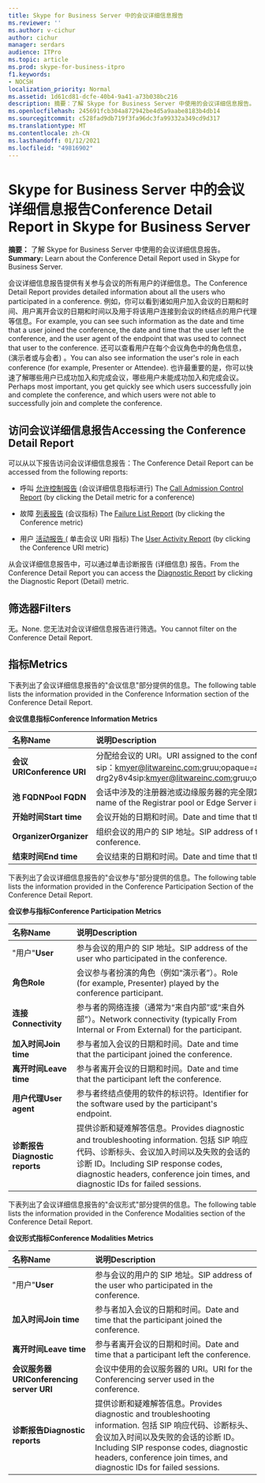 ```yaml
---
title: Skype for Business Server 中的会议详细信息报告
ms.reviewer: ''
ms.author: v-cichur
author: cichur
manager: serdars
audience: ITPro
ms.topic: article
ms.prod: skype-for-business-itpro
f1.keywords:
- NOCSH
localization_priority: Normal
ms.assetid: 1d61cd81-dcfe-40b4-9a41-a73b038bc216
description: 摘要：了解 Skype for Business Server 中使用的会议详细信息报告。
ms.openlocfilehash: 245691fcb304a872942be4d5a9aabe8183b4db14
ms.sourcegitcommit: c528fad9db719f3fa96dc3fa99332a349cd9d317
ms.translationtype: MT
ms.contentlocale: zh-CN
ms.lasthandoff: 01/12/2021
ms.locfileid: "49816902"
---
```

# <a name="conference-detail-report-in-skype-for-business-server"></a><span data-ttu-id="88572-103">Skype for Business Server 中的会议详细信息报告</span><span class="sxs-lookup"><span data-stu-id="88572-103">Conference Detail Report in Skype for Business Server</span></span>

<span data-ttu-id="88572-104">**摘要：** 了解 Skype for Business Server 中使用的会议详细信息报告。</span><span class="sxs-lookup"><span data-stu-id="88572-104">**Summary:** Learn about the Conference Detail Report used in Skype for Business Server.</span></span>

<span data-ttu-id="88572-105">会议详细信息报告提供有关参与会议的所有用户的详细信息。</span><span class="sxs-lookup"><span data-stu-id="88572-105">The Conference Detail Report provides detailed information about all the users who participated in a conference.</span></span> <span data-ttu-id="88572-106">例如，你可以看到诸如用户加入会议的日期和时间、用户离开会议的日期和时间以及用于将该用户连接到会议的终结点的用户代理等信息。</span><span class="sxs-lookup"><span data-stu-id="88572-106">For example, you can see such information as the date and time that a user joined the conference, the date and time that the user left the conference, and the user agent of the endpoint that was used to connect that user to the conference.</span></span> <span data-ttu-id="88572-107">还可以查看用户在每个会议角色中的角色信息， (演示者或与会者) 。</span><span class="sxs-lookup"><span data-stu-id="88572-107">You can also see information the user's role in each conference (for example, Presenter or Attendee).</span></span> <span data-ttu-id="88572-108">也许最重要的是，你可以快速了解哪些用户已成功加入和完成会议，哪些用户未能成功加入和完成会议。</span><span class="sxs-lookup"><span data-stu-id="88572-108">Perhaps most important, you get quickly see which users successfully join and complete the conference, and which users were not able to successfully join and complete the conference.</span></span>

## <a name="accessing-the-conference-detail-report"></a><span data-ttu-id="88572-109">访问会议详细信息报告</span><span class="sxs-lookup"><span data-stu-id="88572-109">Accessing the Conference Detail Report</span></span>

<span data-ttu-id="88572-110">可以从以下报告访问会议详细信息报告：</span><span class="sxs-lookup"><span data-stu-id="88572-110">The Conference Detail Report can be accessed from the following reports:</span></span>

- <span data-ttu-id="88572-111">呼叫 [允许控制报告](call-admission-control-report.md) (会议详细信息指标进行) </span><span class="sxs-lookup"><span data-stu-id="88572-111">The [Call Admission Control Report](call-admission-control-report.md) (by clicking the Detail metric for a conference)</span></span>

- <span data-ttu-id="88572-112">故障 [列表报告](failure-list-report.md) (会议指标) </span><span class="sxs-lookup"><span data-stu-id="88572-112">The [Failure List Report](failure-list-report.md) (by clicking the Conference metric)</span></span>

- <span data-ttu-id="88572-113">用户 [活动报告 (](call-diagnostic-reports-per-user.md) 单击会议 URI 指标) </span><span class="sxs-lookup"><span data-stu-id="88572-113">The [User Activity Report](call-diagnostic-reports-per-user.md) (by clicking the Conference URI metric)</span></span>

<span data-ttu-id="88572-114">从会议详细信息报告中，可以通过单击诊断报告[](diagnostic-report.md) (详细信息) 报告。</span><span class="sxs-lookup"><span data-stu-id="88572-114">From the Conference Detail Report you can access the [Diagnostic Report](diagnostic-report.md) by clicking the Diagnostic Report (Detail) metric.</span></span>

## <a name="filters"></a><span data-ttu-id="88572-115">筛选器</span><span class="sxs-lookup"><span data-stu-id="88572-115">Filters</span></span>

<span data-ttu-id="88572-116">无。</span><span class="sxs-lookup"><span data-stu-id="88572-116">None.</span></span> <span data-ttu-id="88572-117">您无法对会议详细信息报告进行筛选。</span><span class="sxs-lookup"><span data-stu-id="88572-117">You cannot filter on the Conference Detail Report.</span></span>

## <a name="metrics"></a><span data-ttu-id="88572-118">指标</span><span class="sxs-lookup"><span data-stu-id="88572-118">Metrics</span></span>

<span data-ttu-id="88572-119">下表列出了会议详细信息报告的"会议信息"部分提供的信息。</span><span class="sxs-lookup"><span data-stu-id="88572-119">The following table lists the information provided in the Conference Information section of the Conference Detail Report.</span></span>

<span data-ttu-id="88572-120">**会议信息指标**</span><span class="sxs-lookup"><span data-stu-id="88572-120">**Conference Information Metrics**</span></span>


| <span data-ttu-id="88572-121">**名称**</span><span class="sxs-lookup"><span data-stu-id="88572-121">**Name**</span></span>                 | <span data-ttu-id="88572-122">**说明**</span><span class="sxs-lookup"><span data-stu-id="88572-122">**Description**</span></span>                                                                                                            |
|:-------------------------|:---------------------------------------------------------------------------------------------------------------------------|
| <span data-ttu-id="88572-123">**会议 URI**</span><span class="sxs-lookup"><span data-stu-id="88572-123">**Conference URI**</span></span> <br/> | <span data-ttu-id="88572-124">分配给会议的 URI。</span><span class="sxs-lookup"><span data-stu-id="88572-124">URI assigned to the conference.</span></span> <span data-ttu-id="88572-125">例如：</span><span class="sxs-lookup"><span data-stu-id="88572-125">For example:</span></span>  <br/> <span data-ttu-id="88572-126">sip：kmyer@litwareinc.com;gruu;opaque=app：conf：focus：id：drg2y8v4</span><span class="sxs-lookup"><span data-stu-id="88572-126">sip:kmyer@litwareinc.com;gruu;opaque=app:conf:focus:id:drg2y8v4</span></span>  <br/> |
| <span data-ttu-id="88572-127">**池 FQDN**</span><span class="sxs-lookup"><span data-stu-id="88572-127">**Pool FQDN**</span></span> <br/>      | <span data-ttu-id="88572-128">会话中涉及的注册器池或边缘服务器的完全限定域名。</span><span class="sxs-lookup"><span data-stu-id="88572-128">Fully-qualified domain name of the Registrar pool or Edge Server involved in a session.</span></span>  <br/>                             |
| <span data-ttu-id="88572-129">**开始时间**</span><span class="sxs-lookup"><span data-stu-id="88572-129">**Start time**</span></span> <br/>     | <span data-ttu-id="88572-130">会议开始的日期和时间。</span><span class="sxs-lookup"><span data-stu-id="88572-130">Date and time that the conference started.</span></span>  <br/>                                                                          |
| <span data-ttu-id="88572-131">**Organizer**</span><span class="sxs-lookup"><span data-stu-id="88572-131">**Organizer**</span></span> <br/>      | <span data-ttu-id="88572-132">组织会议的用户的 SIP 地址。</span><span class="sxs-lookup"><span data-stu-id="88572-132">SIP address of the user who organized the conference.</span></span>  <br/>                                                               |
| <span data-ttu-id="88572-133">**结束时间**</span><span class="sxs-lookup"><span data-stu-id="88572-133">**End time**</span></span> <br/>       | <span data-ttu-id="88572-134">会议结束的日期和时间。</span><span class="sxs-lookup"><span data-stu-id="88572-134">Date and time that the conference ended.</span></span>  <br/>                                                                            |

<span data-ttu-id="88572-135">下表列出了会议详细信息报告的"会议参与"部分提供的信息。</span><span class="sxs-lookup"><span data-stu-id="88572-135">The following table lists the information provided in the Conference Participation Section of the Conference Detail Report.</span></span>

<span data-ttu-id="88572-136">**会议参与指标**</span><span class="sxs-lookup"><span data-stu-id="88572-136">**Conference Participation Metrics**</span></span>

|<span data-ttu-id="88572-137">**名称**</span><span class="sxs-lookup"><span data-stu-id="88572-137">**Name**</span></span>|<span data-ttu-id="88572-138">**说明**</span><span class="sxs-lookup"><span data-stu-id="88572-138">**Description**</span></span>|
|:-----|:-----|
|<span data-ttu-id="88572-139">"用户"</span><span class="sxs-lookup"><span data-stu-id="88572-139">**User**</span></span> <br/> |<span data-ttu-id="88572-140">参与会议的用户的 SIP 地址。</span><span class="sxs-lookup"><span data-stu-id="88572-140">SIP address of the user who participated in the conference.</span></span>  <br/> |
|<span data-ttu-id="88572-141">**角色**</span><span class="sxs-lookup"><span data-stu-id="88572-141">**Role**</span></span> <br/> |<span data-ttu-id="88572-142">会议参与者扮演的角色（例如“演示者”）。</span><span class="sxs-lookup"><span data-stu-id="88572-142">Role (for example, Presenter) played by the conference participant.</span></span>  <br/> |
|<span data-ttu-id="88572-143">**连接**</span><span class="sxs-lookup"><span data-stu-id="88572-143">**Connectivity**</span></span> <br/> |<span data-ttu-id="88572-144">参与者的网络连接（通常为“来自内部”或“来自外部”）。</span><span class="sxs-lookup"><span data-stu-id="88572-144">Network connectivity (typically From Internal or From External) for the participant.</span></span>  <br/> |
|<span data-ttu-id="88572-145">**加入时间**</span><span class="sxs-lookup"><span data-stu-id="88572-145">**Join time**</span></span> <br/> |<span data-ttu-id="88572-146">参与者加入会议的日期和时间。</span><span class="sxs-lookup"><span data-stu-id="88572-146">Date and time that the participant joined the conference.</span></span>  <br/> |
|<span data-ttu-id="88572-147">**离开时间**</span><span class="sxs-lookup"><span data-stu-id="88572-147">**Leave time**</span></span> <br/> |<span data-ttu-id="88572-148">参与者离开会议的日期和时间。</span><span class="sxs-lookup"><span data-stu-id="88572-148">Date and time that the participant left the conference.</span></span>  <br/> |
|<span data-ttu-id="88572-149">**用户代理**</span><span class="sxs-lookup"><span data-stu-id="88572-149">**User agent**</span></span> <br/> |<span data-ttu-id="88572-150">参与者终结点使用的软件的标识符。</span><span class="sxs-lookup"><span data-stu-id="88572-150">Identifier for the software used by the participant's endpoint.</span></span>  <br/> |
|<span data-ttu-id="88572-151">**诊断报告**</span><span class="sxs-lookup"><span data-stu-id="88572-151">**Diagnostic reports**</span></span> <br/> |<span data-ttu-id="88572-152">提供诊断和疑难解答信息。</span><span class="sxs-lookup"><span data-stu-id="88572-152">Provides diagnostic and troubleshooting information.</span></span> <span data-ttu-id="88572-153">包括 SIP 响应代码、诊断标头、会议加入时间以及失败的会话的诊断 ID。</span><span class="sxs-lookup"><span data-stu-id="88572-153">Including SIP response codes, diagnostic headers, conference join times, and diagnostic IDs for failed sessions.</span></span>  <br/> |

<span data-ttu-id="88572-154">下表列出了会议详细信息报告的"会议形式"部分提供的信息。</span><span class="sxs-lookup"><span data-stu-id="88572-154">The following table lists the information provided in the Conference Modalities section of the Conference Detail Report.</span></span>

<span data-ttu-id="88572-155">**会议形式指标**</span><span class="sxs-lookup"><span data-stu-id="88572-155">**Conference Modalities Metrics**</span></span>

|<span data-ttu-id="88572-156">**名称**</span><span class="sxs-lookup"><span data-stu-id="88572-156">**Name**</span></span>|<span data-ttu-id="88572-157">**说明**</span><span class="sxs-lookup"><span data-stu-id="88572-157">**Description**</span></span>|
|:-----|:-----|
|<span data-ttu-id="88572-158">"用户"</span><span class="sxs-lookup"><span data-stu-id="88572-158">**User**</span></span> <br/> |<span data-ttu-id="88572-159">参与会议的用户的 SIP 地址。</span><span class="sxs-lookup"><span data-stu-id="88572-159">SIP address of the user who participated in the conference.</span></span>  <br/> |
|<span data-ttu-id="88572-160">**加入时间**</span><span class="sxs-lookup"><span data-stu-id="88572-160">**Join time**</span></span> <br/> |<span data-ttu-id="88572-161">参与者加入会议的日期和时间。</span><span class="sxs-lookup"><span data-stu-id="88572-161">Date and time that the participant joined the conference.</span></span>  <br/> |
|<span data-ttu-id="88572-162">**离开时间**</span><span class="sxs-lookup"><span data-stu-id="88572-162">**Leave time**</span></span> <br/> |<span data-ttu-id="88572-163">参与者离开会议的日期和时间。</span><span class="sxs-lookup"><span data-stu-id="88572-163">Date and time that a participant left the conference.</span></span>  <br/> |
|<span data-ttu-id="88572-164">**会议服务器 URI**</span><span class="sxs-lookup"><span data-stu-id="88572-164">**Conferencing server URI**</span></span> <br/> |<span data-ttu-id="88572-165">会议中使用的会议服务器的 URI。</span><span class="sxs-lookup"><span data-stu-id="88572-165">URI for the Conferencing server used in the conference.</span></span>  <br/> |
|<span data-ttu-id="88572-166">**诊断报告**</span><span class="sxs-lookup"><span data-stu-id="88572-166">**Diagnostic reports**</span></span> <br/> |<span data-ttu-id="88572-167">提供诊断和疑难解答信息。</span><span class="sxs-lookup"><span data-stu-id="88572-167">Provides diagnostic and troubleshooting information.</span></span> <span data-ttu-id="88572-168">包括 SIP 响应代码、诊断标头、会议加入时间以及失败的会话的诊断 ID。</span><span class="sxs-lookup"><span data-stu-id="88572-168">Including SIP response codes, diagnostic headers, conference join times, and diagnostic IDs for failed sessions.</span></span>  <br/> |


